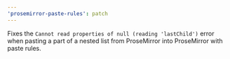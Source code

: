 ```yaml
---
'prosemirror-paste-rules': patch
---
```


Fixes the `Cannot read properties of null (reading 'lastChild')` error when pasting a part of a nested list from ProseMirror into ProseMirror with paste rules.
